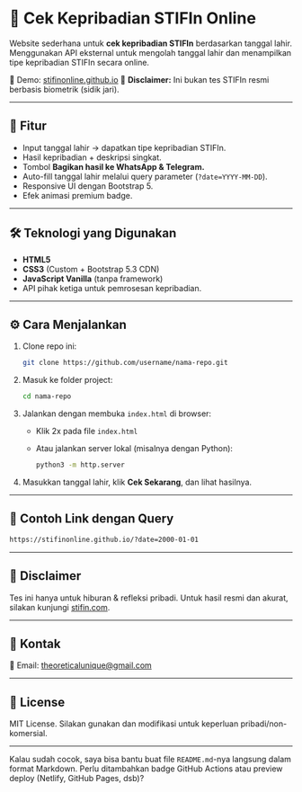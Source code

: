 
# 🌟 Cek Kepribadian STIFIn Online

Website sederhana untuk **cek kepribadian STIFIn** berdasarkan tanggal lahir.
Menggunakan API eksternal untuk mengolah tanggal lahir dan menampilkan tipe kepribadian STIFIn secara online.

🔗 Demo: [stifinonline.github.io](https://stifinonline.github.io)
📜 **Disclaimer:** Ini bukan tes STIFIn resmi berbasis biometrik (sidik jari).

---

## 🚀 Fitur

* Input tanggal lahir → dapatkan tipe kepribadian STIFIn.
* Hasil kepribadian + deskripsi singkat.
* Tombol **Bagikan hasil ke WhatsApp & Telegram.**
* Auto-fill tanggal lahir melalui query parameter (`?date=YYYY-MM-DD`).
* Responsive UI dengan Bootstrap 5.
* Efek animasi premium badge.

---

## 🛠️ Teknologi yang Digunakan

* **HTML5**
* **CSS3** (Custom + Bootstrap 5.3 CDN)
* **JavaScript Vanilla** (tanpa framework)
* API pihak ketiga untuk pemrosesan kepribadian.

---

## ⚙️ Cara Menjalankan

1. Clone repo ini:

   ```bash
   git clone https://github.com/username/nama-repo.git
   ```
2. Masuk ke folder project:

   ```bash
   cd nama-repo
   ```
3. Jalankan dengan membuka `index.html` di browser:

   * Klik 2x pada file `index.html`
   * Atau jalankan server lokal (misalnya dengan Python):

     ```bash
     python3 -m http.server
     ```
4. Masukkan tanggal lahir, klik **Cek Sekarang**, dan lihat hasilnya.

---

## 🔗 Contoh Link dengan Query

```bash
https://stifinonline.github.io/?date=2000-01-01
```

---

## 📄 Disclaimer

Tes ini hanya untuk hiburan & refleksi pribadi.
Untuk hasil resmi dan akurat, silakan kunjungi [stifin.com](https://stifin.com).

---

## 👤 Kontak

📧 Email: [theoreticalunique@gmail.com](mailto:theoreticalunique@gmail.com)

---

## 📑 License

MIT License.
Silakan gunakan dan modifikasi untuk keperluan pribadi/non-komersial.

---

Kalau sudah cocok, saya bisa bantu buat file `README.md`-nya langsung dalam format Markdown.
Perlu ditambahkan badge GitHub Actions atau preview deploy (Netlify, GitHub Pages, dsb)?
